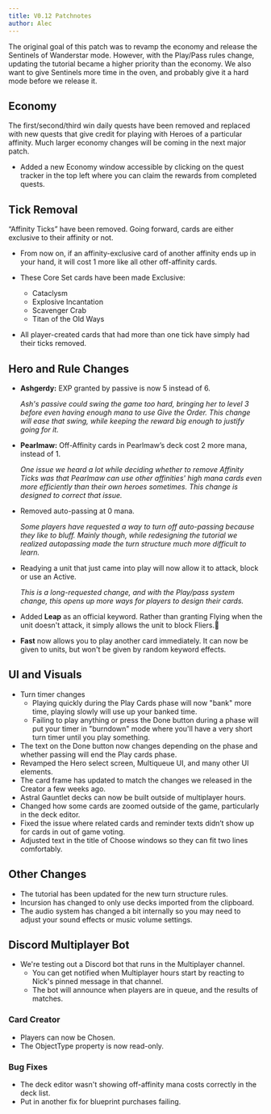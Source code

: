```yaml
---
title: V0.12 Patchnotes
author: Alec
---
```


The original goal of this patch was to revamp the economy and release the Sentinels of Wanderstar mode. However, with the Play/Pass rules change, updating the tutorial became a higher priority than the economy. We also want to give Sentinels more time in the oven, and probably give it a hard mode before we release it.

## Economy

The first/second/third win daily quests have been removed and replaced with new quests that give credit for playing with Heroes of a particular affinity. Much larger economy changes will be coming in the next major patch.

- Added a new Economy window accessible by clicking on the quest tracker in the top left where you can claim the rewards from completed quests.

## Tick Removal

“Affinity Ticks” have been removed. Going forward, cards are either exclusive to their affinity or not.

- From now on, if an affinity-exclusive card of another affinity ends up in your hand, it will cost 1 more like all other off-affinity cards.

- These Core Set cards have been made Exclusive:
    - Cataclysm
    - Explosive Incantation
    - Scavenger Crab
    - Titan of the Old Ways
- All player-created cards that had more than one tick have simply had their ticks removed.

## Hero and Rule Changes

- **Ashgerdy:** EXP granted by passive is now 5 instead of 6.

    _Ash's passive could swing the game too hard, bringing her to level 3 before even having enough mana to use Give the Order. This change will ease that swing, while keeping the reward big enough to justify going for it._

- **Pearlmaw:** Off-Affinity cards in Pearlmaw’s deck cost 2 more mana, instead of 1.

    _One issue we heard a lot while deciding whether to remove Affinity Ticks was that Pearlmaw can use other affinities' high mana cards even more efficiently than their own heroes sometimes. This change is designed to correct that issue._

- Removed auto-passing at 0 mana.

    _Some players have requested a way to turn off auto-passing because they like to bluff. Mainly though, while redesigning the tutorial we realized autopassing made the turn structure much more difficult to learn._

- Readying a unit that just came into play will now allow it to attack, block or use an Active.

    _This is a long-requested change, and with the Play/pass system change, this opens up more ways for players to design their cards._
- Added **Leap** as an official keyword. Rather than granting Flying when the unit doesn't attack, it simply allows the unit to block Fliers.🐸
- **Fast** now allows you to play another card immediately. It can now be given to units, but won't be given by random keyword effects.

## UI and Visuals

- Turn timer changes
    - Playing quickly during the Play Cards phase will now "bank" more time, playing slowly will use up your banked time.
    - Failing to play anything or press the Done button during a phase will put your timer in "burndown" mode where you'll have a very short turn timer until you play something.
- The text on the Done button now changes depending on the phase and whether passing will end the Play cards phase.
- Revamped the Hero select screen, Multiqueue UI, and many other UI elements.
- The card frame has updated to match the changes we released in the Creator a few weeks ago.
- Astral Gauntlet decks can now be built outside of multiplayer hours.
- Changed how some cards are zoomed outside of the game, particularly in the deck editor.
- Fixed the issue where related cards and reminder texts didn’t show up for cards in out of game voting.
- Adjusted text in the title of Choose windows so they can fit two lines comfortably.

## Other Changes

- The tutorial has been updated for the new turn structure rules.
- Incursion has changed to only use decks imported from the clipboard.
- The audio system has changed a bit internally so you may need to adjust your sound effects or music volume settings.

## Discord Multiplayer Bot

- We're testing out a Discord bot that runs in the Multiplayer channel.
    - You can get notified when Multiplayer hours start by reacting to Nick's pinned message in that channel.
    - The bot will announce when players are in queue, and the results of matches.

### Card Creator

- Players can now be Chosen.
- The ObjectType property is now read-only.

### Bug Fixes

- The deck editor wasn't showing off-affinity mana costs correctly in the deck list.
- Put in another fix for blueprint purchases failing.
